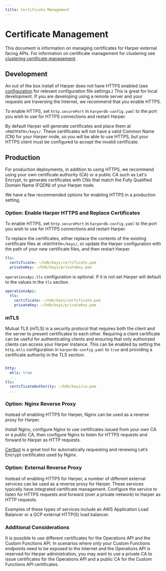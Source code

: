 ```yaml
---
title: Certificate Management
---
```


# Certificate Management

This document is information on managing certificates for Harper external facing APIs. For information on certificate management for clustering see [clustering certificate management](../clustering/certificate-management).

## Development

An out of the box install of Harper does not have HTTPS enabled (see [configuration](../../deployments/configuration#http) for relevant configuration file settings.) This is great for local development. If you are developing using a remote server and your requests are traversing the Internet, we recommend that you enable HTTPS.

To enable HTTPS, set `http.securePort` in `harperdb-config.yaml` to the port you wish to use for HTTPS connections and restart Harper.

By default Harper will generate certificates and place them at `<ROOTPATH>/keys/`. These certificates will not have a valid Common Name (CN) for your Harper node, so you will be able to use HTTPS, but your HTTPS client must be configured to accept the invalid certificate.

## Production

For production deployments, in addition to using HTTPS, we recommend using your own certificate authority (CA) or a public CA such as Let's Encrypt, to generate certificates with CNs that match the Fully Qualified Domain Name (FQDN) of your Harper node.

We have a few recommended options for enabling HTTPS in a production setting.

### Option: Enable Harper HTTPS and Replace Certificates

To enable HTTPS, set `http.securePort` in `harperdb-config.yaml` to the port you wish to use for HTTPS connections and restart Harper.

To replace the certificates, either replace the contents of the existing certificate files at `<ROOTPATH>/keys/`, or update the Harper configuration with the path of your new certificate files, and then restart Harper.

```yaml
tls:
  certificate: ~/hdb/keys/certificate.pem
  privateKey: ~/hdb/keys/privateKey.pem
```

`operationsApi.tls` configuration is optional. If it is not set Harper will default to the values in the `tls` section.

```yaml
operationsApi:
  tls:
    certificate: ~/hdb/keys/certificate.pem
    privateKey: ~/hdb/keys/privateKey.pem
```

### mTLS

Mutual TLS (mTLS) is a security protocol that requires both the client and the server to present certificates to each other. Requiring a client certificate can be useful for authenticating clients and ensuring that only authorized clients can access your Harper instance. This can be enabled by setting the `http.mtls` configuration in `harperdb-config.yaml` to `true` and providing a certificate authority in the TLS section:

```yaml

http:
  mtls: true
  ...
tls:
  certificateAuthority: ~/hdb/keys/ca.pem
  ...
```

### Option: Nginx Reverse Proxy

Instead of enabling HTTPS for Harper, Nginx can be used as a reverse proxy for Harper.

Install Nginx, configure Nginx to use certificates issued from your own CA or a public CA, then configure Nginx to listen for HTTPS requests and forward to Harper as HTTP requests.

[Certbot](https://certbot.eff.org/) is a great tool for automatically requesting and renewing Let’s Encrypt certificates used by Nginx.

### Option: External Reverse Proxy

Instead of enabling HTTPS for Harper, a number of different external services can be used as a reverse proxy for Harper. These services typically have integrated certificate management. Configure the service to listen for HTTPS requests and forward (over a private network) to Harper as HTTP requests.

Examples of these types of services include an AWS Application Load Balancer or a GCP external HTTP(S) load balancer.

### Additional Considerations

It is possible to use different certificates for the Operations API and the Custom Functions API. In scenarios where only your Custom Functions endpoints need to be exposed to the Internet and the Operations API is reserved for Harper administration, you may want to use a private CA to issue certificates for the Operations API and a public CA for the Custom Functions API certificates.
